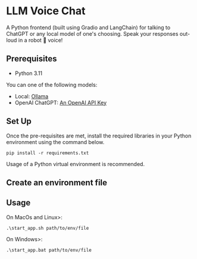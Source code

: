 # LLM Voice Chat
A Python frontend (built using Gradio and LangChain) for talking to ChatGPT or any local model of one's choosing. Speak your responses out-loud in a robot :robot: voice!

## Prerequisites

* Python 3.11

You can one of the following models:
* Local: [Ollama](https://ollama.com/)
* OpenAI ChatGPT: [An OpenAI API Key](https://platform.openai.com/api-keys)

## Set Up

Once the pre-requisites are met, install the required libraries in your Python environment using the command below.

``pip install -r requirements.txt``

Usage of a Python virtual environment is recommended.


## Create an environment file

## Usage

On MacOs and Linux>:

```
.\start_app.sh path/to/env/file
```

On Windows>:

```
.\start_app.bat path/to/env/file
```
